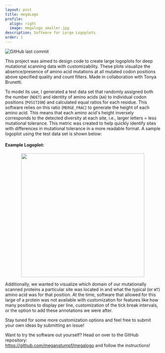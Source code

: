 ```yaml
---
layout: post
title: megaLogo
profile:
  align: right
  image: megalogo_smaller.jpg
description: Software for Large Logoplots
order: 1
---
```


![GitHub last commit](https://img.shields.io/github/last-commit/meganstumpf/meganstumpf.github.io?path=_projects%2FmegaLogo.md&style=plastic&label=Last%20Updated&labelColor=%235F8575%09&color=%23353935%09)

This project was aimed to design code to create large logoplots for deep mutational scanning data with customizability. These plots visualize the absence/presence of amino acid mutations at all mutated codon positions above specified quality and count filters. Made in collaboration with Tonya Brunetti.

To model its use, I generated a test data set that randomly assigned both the number (`NDET`) and identity of amino acids (`AA`) to individual codon positions (`POSITION`) and calculated equal ratios for each residue. This software relies on this ratio (`MERGE_FRAC`) to generate the height of each amino acid. This means that each amino acid's height inversely corresponds to the detected diversity at each site, i.e., larger letters = less mutational tolerance. This metric was created to help quickly identify sites with differences in mutational tolerance in a more readable format. A sample logoplot using the test data set is shown below:

<h4>Example Logoplot:</h4>


<div align = center>
<img src = "https://github.com/meganstumpf/megalogo/blob/master/outputs/sample.png?raw=true" width = 400px>
</div>

Additionally, we wanted to visualize which domain of our mutationally scanned proteins a particular site was located in and what the typical (or `WT`) amino acid was for that position. At the time, software that allowed for this large of a protein was not available with customization for features like how many positions to display per line, customization of the tick break intervals, or the option to add these annotations we were after. 

Stay tuned for some more customization options and feel free to submit your own ideas by submitting an issue!

Want to try the software out yourself? Head on over to the GitHub repository: <br>
<a href="https://github.com/meganstumpf/megalogo">https://github.com/meganstumpf/megalogo</a> and follow the instructions!
